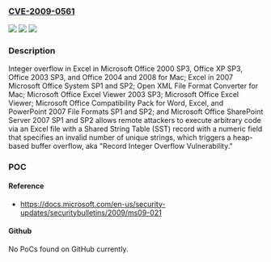 ### [CVE-2009-0561](https://cve.mitre.org/cgi-bin/cvename.cgi?name=CVE-2009-0561)
![](https://img.shields.io/static/v1?label=Product&message=n%2Fa&color=blue)
![](https://img.shields.io/static/v1?label=Version&message=n%2Fa&color=blue)
![](https://img.shields.io/static/v1?label=Vulnerability&message=n%2Fa&color=brighgreen)

### Description

Integer overflow in Excel in Microsoft Office 2000 SP3, Office XP SP3, Office 2003 SP3, and Office 2004 and 2008 for Mac; Excel in 2007 Microsoft Office System SP1 and SP2; Open XML File Format Converter for Mac; Microsoft Office Excel Viewer 2003 SP3; Microsoft Office Excel Viewer; Microsoft Office Compatibility Pack for Word, Excel, and PowerPoint 2007 File Formats SP1 and SP2; and Microsoft Office SharePoint Server 2007 SP1 and SP2 allows remote attackers to execute arbitrary code via an Excel file with a Shared String Table (SST) record with a numeric field that specifies an invalid number of unique strings, which triggers a heap-based buffer overflow, aka "Record Integer Overflow Vulnerability."

### POC

#### Reference
- https://docs.microsoft.com/en-us/security-updates/securitybulletins/2009/ms09-021

#### Github
No PoCs found on GitHub currently.

